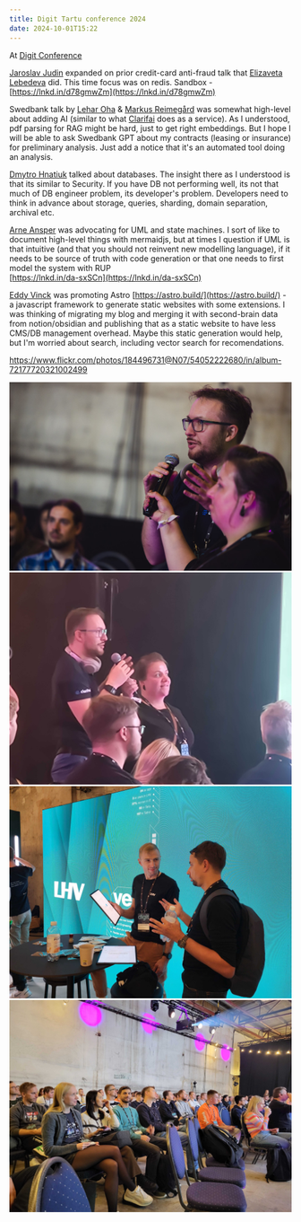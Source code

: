 ```yaml
---
title: Digit Tartu conference 2024
date: 2024-10-01T15:22
---
```


At [Digit Conference](https://www.linkedin.com/company/digitconf/)  
  
[](https://www.linkedin.com/in/ACoAAATpyCYBNvTwrXbpyTzIbbsww6RGFgAqXfs)[Jaroslav Judin](https://www.linkedin.com/in/jaroslavjudin/) expanded on prior credit-card anti-fraud talk that [](https://www.linkedin.com/in/ACoAABOtRMkBl5GVjNulXmUgn5Xp35BRy3kyqx8)[Elizaveta Lebedeva](https://www.linkedin.com/in/elizaveta-lebedeva/) did. This time focus was on redis. Sandbox - [https://lnkd.in/d78gmwZm](https://lnkd.in/d78gmwZm)  
  
Swedbank talk by [](https://www.linkedin.com/in/ACoAAC9rk-cBmz6tHVVW51iOplqkfSCUaBOinAQ)[Lehar Oha](https://www.linkedin.com/in/lehar-oha-8875301a2/) & [](https://www.linkedin.com/in/ACoAAAin2SgB0uwWuZhgFvq0WQoYVN_4UOhjSKg)[Markus Reimegård](https://www.linkedin.com/in/markus-reimeg%C3%A5rd-12077240/) was somewhat high-level about adding AI (similar to what [Clarifai](https://www.linkedin.com/company/clarifai/) does as a service). As I understood, pdf parsing for RAG might be hard, just to get right embeddings. But I hope I will be able to ask Swedbank GPT about my contracts (leasing or insurance) for preliminary analysis. Just add a notice that it's an automated tool doing an analysis.  
  
[](https://www.linkedin.com/in/ACoAAAuBdeYBCCG1ozalq02R1vihAokubt-VyYc)[Dmytro Hnatiuk](https://www.linkedin.com/in/dhnatiuk/) talked about databases. The insight there as I understood is that its similar to Security. If you have DB not performing well, its not that much of DB engineer problem, its developer's problem. Developers need to think in advance about storage, queries, sharding, domain separation, archival etc.  
  
[](https://www.linkedin.com/in/ACoAAADPh0UBL4Tr5XwVo2W1ggVRbQmBrl3SUWs)[Arne Ansper](https://www.linkedin.com/in/arne-ansper/) was advocating for UML and state machines. I sort of like to document high-level things with mermaidjs, but at times I question if UML is that intuitive (and that you should not reinvent new modelling language), if it needs to be source of truth with code generation or that one needs to first model the system with RUP  
[https://lnkd.in/da-sxSCn](https://lnkd.in/da-sxSCn)  
  
[](https://www.linkedin.com/in/ACoAAB4CF88BWmFkjSEw6UcAjqwKreUN9WgoeHo)[Eddy Vinck](https://www.linkedin.com/in/eddyvinck/) was promoting Astro [https://astro.build/](https://astro.build/) - a javascript framework to generate static websites with some extensions. I was thinking of migrating my blog and merging it with second-brain data from notion/obsidian and publishing that as a static website to have less CMS/DB management overhead. Maybe this static generation would help, but I'm worried about search, including vector search for recomendations.

<!--truncate-->

https://www.flickr.com/photos/184496731@N07/54052222680/in/album-72177720321002499


![](img/Pasted%20image%2020241014130910.png)
![](img/1000022416.jpg)
![](img/20241004_124837.jpg)![](img/20241004_130406.jpg)